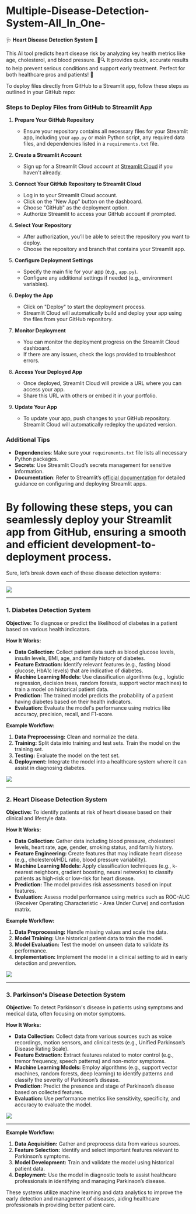 # Multiple-Disease-Detection-System-All_In_One-
🩺 **Heart Disease Detection System** 💓  

This AI tool predicts heart disease risk by analyzing key health metrics like age, cholesterol, and blood pressure. 🧠🔍 It provides quick, accurate results to help prevent serious conditions and support early treatment. Perfect for both healthcare pros and patients! 🌟

To deploy files directly from GitHub to a Streamlit app, follow these steps as outlined in your GitHub repo:

### Steps to Deploy Files from GitHub to Streamlit App

1. **Prepare Your GitHub Repository**
   - Ensure your repository contains all necessary files for your Streamlit app, including your `app.py` or main Python script, any required data files, and dependencies listed in a `requirements.txt` file.

2. **Create a Streamlit Account**
   - Sign up for a Streamlit Cloud account at [Streamlit Cloud](https://streamlit.io/cloud) if you haven't already.

3. **Connect Your GitHub Repository to Streamlit Cloud**
   - Log in to your Streamlit Cloud account.
   - Click on the "New App" button on the dashboard.
   - Choose "GitHub" as the deployment option.
   - Authorize Streamlit to access your GitHub account if prompted.

4. **Select Your Repository**
   - After authorization, you’ll be able to select the repository you want to deploy.
   - Choose the repository and branch that contains your Streamlit app.

5. **Configure Deployment Settings**
   - Specify the main file for your app (e.g., `app.py`).
   - Configure any additional settings if needed (e.g., environment variables).

6. **Deploy the App**
   - Click on "Deploy" to start the deployment process.
   - Streamlit Cloud will automatically build and deploy your app using the files from your GitHub repository.

7. **Monitor Deployment**
   - You can monitor the deployment progress on the Streamlit Cloud dashboard.
   - If there are any issues, check the logs provided to troubleshoot errors.

8. **Access Your Deployed App**
   - Once deployed, Streamlit Cloud will provide a URL where you can access your app.
   - Share this URL with others or embed it in your portfolio.

9. **Update Your App**
   - To update your app, push changes to your GitHub repository. Streamlit Cloud will automatically redeploy the updated version.

### Additional Tips

- **Dependencies**: Make sure your `requirements.txt` file lists all necessary Python packages.
- **Secrets**: Use Streamlit Cloud’s secrets management for sensitive information.
- **Documentation**: Refer to Streamlit’s [official documentation](https://docs.streamlit.io/) for detailed guidance on configuring and deploying Streamlit apps.

By following these steps, you can seamlessly deploy your Streamlit app from GitHub, ensuring a smooth and efficient development-to-deployment process.
==============================================================================================================================================================

Sure, let’s break down each of these disease detection systems:
<hr>
<img src="Images-Output/up4.PNG">
<hr>

### 1. Diabetes Detection System

**Objective:**
To diagnose or predict the likelihood of diabetes in a patient based on various health indicators.

**How It Works:**
- **Data Collection:** Collect patient data such as blood glucose levels, insulin levels, BMI, age, and family history of diabetes.
- **Feature Extraction:** Identify relevant features (e.g., fasting blood glucose, HbA1c levels) that are indicative of diabetes.
- **Machine Learning Models:** Use classification algorithms (e.g., logistic regression, decision trees, random forests, support vector machines) to train a model on historical patient data.
- **Prediction:** The trained model predicts the probability of a patient having diabetes based on their health indicators.
- **Evaluation:** Evaluate the model's performance using metrics like accuracy, precision, recall, and F1-score.

**Example Workflow:**
1. **Data Preprocessing:** Clean and normalize the data.
2. **Training:** Split data into training and test sets. Train the model on the training set.
3. **Testing:** Evaluate the model on the test set.
4. **Deployment:** Integrate the model into a healthcare system where it can assist in diagnosing diabetes.

<img src="Images-Output/up1.PNG">
<hr>

### 2. Heart Disease Detection System

**Objective:**
To identify patients at risk of heart disease based on their clinical and lifestyle data.

**How It Works:**
- **Data Collection:** Gather data including blood pressure, cholesterol levels, heart rate, age, gender, smoking status, and family history.
- **Feature Engineering:** Create features that may indicate heart disease (e.g., cholesterol/HDL ratio, blood pressure variability).
- **Machine Learning Models:** Apply classification techniques (e.g., k-nearest neighbors, gradient boosting, neural networks) to classify patients as high-risk or low-risk for heart disease.
- **Prediction:** The model provides risk assessments based on input features.
- **Evaluation:** Assess model performance using metrics such as ROC-AUC (Receiver Operating Characteristic - Area Under Curve) and confusion matrix.

**Example Workflow:**
1. **Data Preprocessing:** Handle missing values and scale the data.
2. **Model Training:** Use historical patient data to train the model.
3. **Model Evaluation:** Test the model on unseen data to validate its performance.
4. **Implementation:** Implement the model in a clinical setting to aid in early detection and prevention.

<img src="Images-Output/up2.PNG">
<hr>

### 3. Parkinson's Disease Detection System

**Objective:**
To detect Parkinson's disease in patients using symptoms and medical data, often focusing on motor symptoms.

**How It Works:**
- **Data Collection:** Collect data from various sources such as voice recordings, motion sensors, and clinical tests (e.g., Unified Parkinson’s Disease Rating Scale).
- **Feature Extraction:** Extract features related to motor control (e.g., tremor frequency, speech patterns) and non-motor symptoms.
- **Machine Learning Models:** Employ algorithms (e.g., support vector machines, random forests, deep learning) to identify patterns and classify the severity of Parkinson’s disease.
- **Prediction:** Predict the presence and stage of Parkinson’s disease based on collected features.
- **Evaluation:** Use performance metrics like sensitivity, specificity, and accuracy to evaluate the model.

<img src="Images-Output/up3.PNG">
<hr>

**Example Workflow:**
1. **Data Acquisition:** Gather and preprocess data from various sources.
2. **Feature Selection:** Identify and select important features relevant to Parkinson’s symptoms.
3. **Model Development:** Train and validate the model using historical patient data.
4. **Deployment:** Use the model in diagnostic tools to assist healthcare professionals in identifying and managing Parkinson’s disease.

These systems utilize machine learning and data analytics to improve the early detection and management of diseases, aiding healthcare professionals in providing better patient care.
